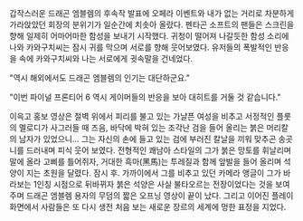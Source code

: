 갑작스러운 드래곤 엠블렘의 후속작 발표에 오페라 이벤트와 내가 없는 거리로 차분하게 가라앉았던 회장의 분위기가 일순간에 치솟아 올랐다. 
펜타곤 소프트의 팬들은 스크린을 향해 일제히 어마어마한 함성을 보내기 시작했다. 
귀청이 떨어져 나갈듯한 함성 소리에 나와 카와구치씨는 잠시 귀를 막으며 서로를 향해 웃어보였다. 유저들의 폭발적인 반응을 속에 카와구치씨와 나는 서로에게 귓속말을 건네었다. 

"역시 해외에서도 드래곤 엠블렘의 인기는 대단하군요." 

"이번 파이널 프론티어 6 역시 게이머들의 반응을 보아 대히트를 거둘 것 같습니다." 

이윽고 홍보 영상은 절벽 위에서 피리를 불고 있는 가냘픈 여성을 비추고 서정적인 플룻의 멜로디가 사그러들 때 즈음, 바닥에 박혀 있는 조각난 검을 들어 올리는 붉은 머리칼의 남자가 있었으니... 
그는 자신의 손에 들고 있는 검에 부러진 칼날을 끼워 맞추곤 송곳니를 드러내며 피식 웃어 보였다. 
전형적인 쾌남아 스타일의 그가 붉은 망토를 휘날리며 말에 올라 고삐를 틀어쥐자, 거대한 흑마(黑馬)는 투레질과 함께 앞발을 들어 올리며 석양이 지는 초원을 달렸다. 
잠시 후. 가까이에서 그를 비추고 있던 카메라 앵글이 그가 바라보는 1인칭 시점으로 뒤바뀌자 붉은 석양은 사실 불타오르는 전장이었다는 것을 보여주며 드래곤 엠블렘 용자의 무덤의 짧은 오프닝 영상이 끝이 났다. 
그리고 이어진 플레이 화면에서 사람들은 또 다시 생전 처음 보는 새로운 장르의 세계에 멍한 표정을 지었다. 